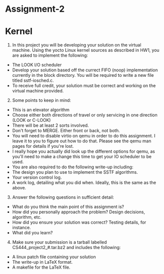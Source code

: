 # Assignment-2

# Kernel 

1. In this project you will be developing your solution on the virtual machine. Using the yocto Linux kernel sources as described in HW1, you are asked to implement the following:
  * The LOOK I/O scheduler
  * Develop your solution based off the currect FIFO (noop) implementation currently in the block directory. You will be required to write a new file titled sstf-iosched.c.
  * To receive full credit, your solution must be correct and working on the virtual machine provided.


2. Some points to keep in mind:
  * This is an elevator algorithm
  * Choose either both directions of travel or only servicing in one direction (LOOK or C-LOOK)
  * There will be at least 2 sorts involved.
  * Don't forget to MERGE. Either front or back, not both.
  * You will need to disable virtio on qemu in order to do this assignment. I leave it to you to figure out how to do that. Please see the qemu man pages for details if you're lost.
  * I really hope you actually did look up the different options for qemu, as you'll need to make a change this time to get your IO scheduler to be used.
  * You are also required to do the following write-up including:
  * The design you plan to use to implement the SSTF algorithms.
  * Your version control log.
  * A work log, detailing what you did when. Ideally, this is the same as the above.


3. Answer the following questions in sufficient detail:
  * What do you think the main point of this assignment is?
  * How did you personally approach the problem? Design decisions, algorithm, etc.
  * How did you ensure your solution was correct? Testing details, for instance.
  * What did you learn?


4. Make sure your submission is a tarball labelled CS444_project2_#.tar.bz2 and includes the following:
  * A linux patch file containing your solution
  * The write-up in LaTeX format.
  * A makefile for the LaTeX file.
